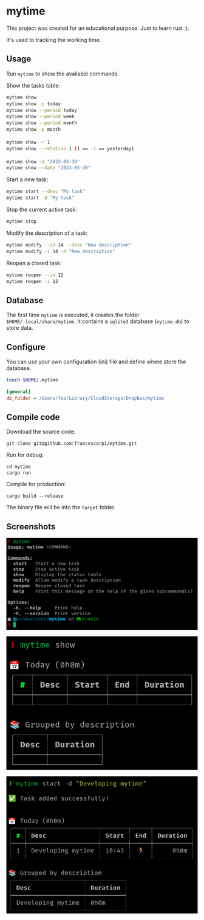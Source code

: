 # mytime

This project was created for an educational purpose. Just to learn rust :).

It's used to tracking the working time.


## Usage

Run `mytime` to show the available commands.

Show the tasks table:

```bash
mytime show
mytime show -p today
mytime show --period today
mytime show --period week
mytime show --period month
mytime show -p month

mytime show -r 1
mytime show --relative 1 (1 == -1 == yesterday)

mytime show -d "2023-05-30"
mytime show --date "2023-05-30"
```

Start a new task:

```bash
mytime start --desc "My task"
mytime start -d "My task"
```

Stop the current active task:

```bash
mytime stop
```

Modify the description of a task:

```bash
mytime modify --id 14 --desc "New description"
mytime modify -i 14 -d "New description"
```

Reopen a closed task:

```bash
mytime reopen --id 12
mytime reopen -i 12
```

## Database

The first time `mytime` is executed, it creates the folder `$HOME/.local/share/mytime`. It contains a `sqlite3` database (`mytime.db`) to store data.

## Configure

You can use your own configuration (ini) file and define where store the database.

```bash
touch $HOME/.mytime
```

```ini
[general]
db_folder = /Users/foo/Library/CloudStorage/Dropbox/mytime

```

## Compile code

Download the source code:

```
git clone git@github.com:francescarpi/mytime.git
```

Run for debug:

```
cd mytime
cargo run
```

Compile for production:

```
cargo build --release
```

The binary file will be into the `target` folder.


## Screenshots

![Screenshot 1](./screenshots/capture1.png)

![Screenshot 2](./screenshots/capture2.png)

![Screenshot 3](./screenshots/capture3.png)
